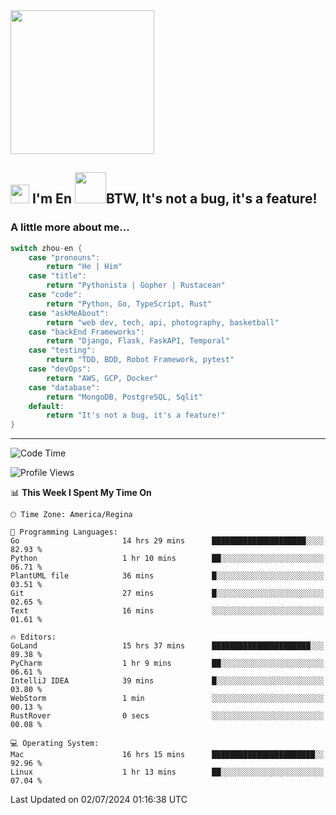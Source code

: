<img align='center' src="https://media.giphy.com/media/GP1TJJSV4Ys1r64q2A/giphy.gif" width="230">

<h2><img src="https://emojis.slackmojis.com/emojis/images/1531849430/4246/blob-sunglasses.gif?1531849430" width="30"/> I'm En <img src="https://media.giphy.com/media/12oufCB0MyZ1Go/giphy.gif" width="50">BTW, It's not a bug, it's a feature!</h2>


<!-- <img align='right' src="https://media.giphy.com/media/M9gbBd9nbDrOTu1Mqx/giphy.gif" width="230"> -->


### A little more about me... 
<!--
```javascript
const zhou-en = {
    pronouns: "He" | "Him",
    title: "Pythonista" | "Gopher" | "Rustacean",
    code: ["Python", "Go", "Rust", "TypeScript"],
    askMeAbout: ["web dev", "tech", "app dev", "photography"],
    technologies: {
        backEnd: {
            python: ["Django", "Flask", "FaskAPI"],
            go: []
        },
        scraping: ["selenium", "scrapy", "spider"],
        testing: ["Robot Framework"],
        devOps: ["AWS", "Docker", "GCP", "Nginx"],
        databases: ["mongo", "postgresql", "sqlite"],
        misc: ["Firebase", "Heroku"]
    },
    architecture: ["Event Driven Architecture", "Microservices"],
    currentFocus: ["Temporal", "Rust"],
    funFact: "It's not a bug, it's a feature!"
};
```
  -->

```go
switch zhou-en {
    case "pronouns":
        return "He | Him"
    case "title":
        return "Pythonista | Gopher | Rustacean"
    case "code":
        return "Python, Go, TypeScript, Rust"
    case "askMeAbout":
        return "web dev, tech, api, photography, basketball"
    case "backEnd Frameworks":
        return "Django, Flask, FaskAPI, Temporal"
    case "testing":
        return "TDD, BDD, Robot Framework, pytest"
    case "devOps":
        return "AWS, GCP, Docker"
    case "database":
        return "MongoDB, PostgreSQL, Sqlit"
    default:
        return "It's not a bug, it's a feature!"
}
```




---
<!--START_SECTION:waka-->
![Code Time](http://img.shields.io/badge/Code%20Time-1%2C531%20hrs%2048%20mins-blue)

![Profile Views](http://img.shields.io/badge/Profile%20Views-8-blue)

📊 **This Week I Spent My Time On** 

```text
🕑︎ Time Zone: America/Regina

💬 Programming Languages: 
Go                       14 hrs 29 mins      █████████████████████░░░░   82.93 % 
Python                   1 hr 10 mins        ██░░░░░░░░░░░░░░░░░░░░░░░   06.71 % 
PlantUML file            36 mins             █░░░░░░░░░░░░░░░░░░░░░░░░   03.51 % 
Git                      27 mins             █░░░░░░░░░░░░░░░░░░░░░░░░   02.65 % 
Text                     16 mins             ░░░░░░░░░░░░░░░░░░░░░░░░░   01.61 % 

🔥 Editors: 
GoLand                   15 hrs 37 mins      ██████████████████████░░░   89.38 % 
PyCharm                  1 hr 9 mins         ██░░░░░░░░░░░░░░░░░░░░░░░   06.61 % 
IntelliJ IDEA            39 mins             █░░░░░░░░░░░░░░░░░░░░░░░░   03.80 % 
WebStorm                 1 min               ░░░░░░░░░░░░░░░░░░░░░░░░░   00.13 % 
RustRover                0 secs              ░░░░░░░░░░░░░░░░░░░░░░░░░   00.08 % 

💻 Operating System: 
Mac                      16 hrs 15 mins      ███████████████████████░░   92.96 % 
Linux                    1 hr 13 mins        ██░░░░░░░░░░░░░░░░░░░░░░░   07.04 % 
```


 Last Updated on 02/07/2024 01:16:38 UTC
<!--END_SECTION:waka-->

